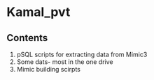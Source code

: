 # Kamal_pvt
## Contents 
1) pSQL scripts for extracting data from Mimic3 
2) Some dats- most in the one drive 
3) Mimic building scirpts 
